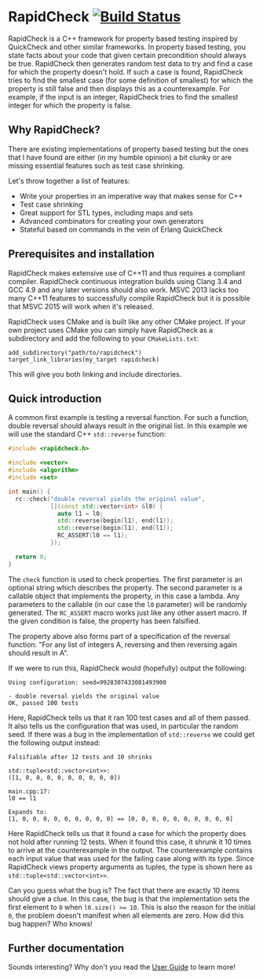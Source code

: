 RapidCheck [![Build Status](https://travis-ci.org/emil-e/rapidcheck.svg?branch=master)](https://travis-ci.org/emil-e/rapidcheck)
==========
RapidCheck is a C++ framework for property based testing inspired by QuickCheck and other similar frameworks. In property based testing, you state facts about your code that given certain precondition should always be true. RapidCheck then generates random test data to try and find a case for which the property doesn't hold. If such a case is found, RapidCheck tries to find the smallest case (for some definition of smallest) for which the property is still false and then displays this as a counterexample. For example, if the input is an integer, RapidCheck tries to find the smallest integer for which the property is false.

## Why RapidCheck? ##
There are existing implementations of property based testing but the ones that I have found are either (in my humble opinion) a bit clunky or are missing essential features such as test case shrinking.

Let's throw together a list of features:

- Write your properties in an imperative way that makes sense for C++
- Test case shrinking
- Great support for STL types, including maps and sets
- Advanced combinators for creating your own generators
- Stateful based on commands in the vein of Erlang QuickCheck

## Prerequisites and installation ##
RapidCheck makes extensive use of C++11 and thus requires a compliant compiler. RapidCheck continuous integration builds using Clang 3.4 and GCC 4.9 and any later versions should also work. MSVC 2013 lacks too many C++11 features to successfully compile RapidCheck but it is possible that MSVC 2015 will work when it's released.

RapidCheck uses CMake and is built like any other CMake project. If your own project uses CMake you can simply have RapidCheck as a subdirectory and add the following to your `CMakeLists.txt`:

    add_subdirectory("path/to/rapidcheck")
    target_link_libraries(my_target rapidcheck)

This will give you both linking and include directories.

## Quick introduction ##
A common first example is testing a reversal function. For such a function, double reversal should always result in the original list. In this example we will use the standard C++ `std::reverse` function:

```C++
#include <rapidcheck.h>

#include <vector>
#include <algorithm>
#include <set>

int main() {
  rc::check("double reversal yields the original value",
            [](const std::vector<int> &l0) {
              auto l1 = l0;
              std::reverse(begin(l1), end(l1));
              std::reverse(begin(l1), end(l1));
              RC_ASSERT(l0 == l1);
            });

  return 0;
}
```

The `check` function is used to check properties. The first parameter is an optional string which describes the property. The second parameter is a callable object that implements the property, in this case a lambda. Any parameters to the callable (in our case the `l0` parameter) will be randomly generated. The `RC_ASSERT` macro works just like any other assert macro. If the given condition is false, the property has been falsified.

The property above also forms part of a specification of the reversal function: "For any list of integers A, reversing and then reversing again should result in A".

If we were to run this, RapidCheck would (hopefully) output the following:

```
Using configuration: seed=9928307433081493900

- double reversal yields the original value
OK, passed 100 tests
```

Here, RapidCheck tells us that it ran 100 test cases and all of them passed. It also tells us the configuration that was used, in particular the random seed. If there was a bug in the implementation of `std::reverse` we could get the following output instead:

```
Falsifiable after 12 tests and 10 shrinks

std::tuple<std::vector<int>>:
([1, 0, 0, 0, 0, 0, 0, 0, 0, 0])

main.cpp:17:
l0 == l1

Expands to:
[1, 0, 0, 0, 0, 0, 0, 0, 0, 0] == [0, 0, 0, 0, 0, 0, 0, 0, 0, 0]
```

Here RapidCheck tells us that it found a case for which the property does not hold after running 12 tests. When it found this case, it shrunk it 10 times to arrive at the counterexample in the output. The counterexample contains each input value that was used for the failing case along with its type. Since RapidCheck views property arguments as tuples, the type is shown here as `std::tuple<std::vector<int>>`.

Can you guess what the bug is? The fact that there are exactly 10 items should give a clue. In this case, the bug is that the implementation sets the first element to `0` when `l0.size() >= 10`. This is also the reason for the initial `0`, the problem doesn't manifest when all elements are zero. How did this bug happen? Who knows!

## Further documentation ##
Sounds interesting? Why don't you read the [User Guide](doc/user_guide.md) to learn more!

